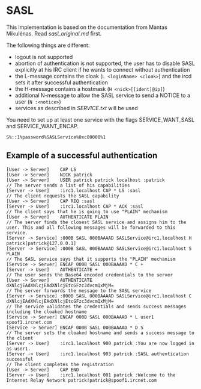 # SASL
This implementation is based on the documentation from Mantas Mikulėnas. Read *sasl_original.md* first.

The following things are different:
* logout is not supported
* abortion of authentication is not supported, the user has to disable SASL explicitly at his IRC client if he wants to connect without authentication
* the L-message contains the cloak (`L <loginName> <cloak>`) and the ircd sets it after successful authentication
* the H-message contains a hostmask (`H <nick>[[ident]@ip]`)
* additional N-message to allow the SASL service to send a NOTICE to a user (`N :<notice>`)
* services as described in *SERVICE.txt* will be used

You need to set up at least one service with the flags SERVICE_WANT_SASL and SERVICE_WANT_ENCAP.

    S%::1%password%SASLService%0xc00000%1

## Example of a successful authentication


    [User -> Server]    CAP LS
    [User -> Server]    NICK patrick
    [User -> Server]    USER patrick patrick localhost :patrick
    // The server sends a list of his capabilities
    [Server -> User]    :irc1.localhost CAP * LS :sasl
    // The client requests the SASL capability
    [User -> Server]    CAP REQ :sasl
    [Server -> User]    :irc1.localhost CAP * ACK :sasl
    // The client says that he is going to use "PLAIN" mechanism
    [User -> Server]    AUTHENTICATE PLAIN
    // The server finds the closest SASL service and assigns him to the user. This and all following messages will be forwarded to this service.
    [Server -> Service] :000B SASL 000BAAAAD SASLService@irc1.localhost H patrick[patrick@127.0.0.1]
    [Server -> Service] :000B SASL 000BAAAAD SASLService@irc1.localhost S PLAIN
    // The SASL service says that it supports the "PLAIN" mechanism
    [Service -> Server] ENCAP 000B SASL 000BAAAAD * C +
    [Server -> User]    AUTHENTICATE +
    // The user sends the Base64 encoded credentials to the server
    [User -> Server]    AUTHENTICATE dXNlcjEAdXNlcjEAdXNlcjEtcGFzc3dvcmQxMjM=
    // The server forwards the message to the SASL service
    [Server -> Service] :000B SASL 000BAAAAD SASLService@irc1.localhost C dXNlcjEAdXNlcjEAdXNlcjEtcGFzc3dvcmQxMjM=
    // The service validates the credentials and sends success messages including the cloaked hostname
    [Service -> Server] ENCAP 000B SASL 000BAAAAD * L user1 spoof1.ircnet.com
    [Service -> Server] ENCAP 000B SASL 000BAAAAD * D S
    // The server sets the cloaked hostname and sends a success message to the client
    [Server -> User]    :irc1.localhost 900 patrick :You are now logged in as user1.
    [Server -> User]    :irc1.localhost 903 patrick :SASL authentication successful
    // The client completes the registration
    [User -> Server]    CAP END
    [Server -> User]    :irc1.localhost 001 patrick :Welcome to the Internet Relay Network patrick!patrick@spoof1.ircnet.com
